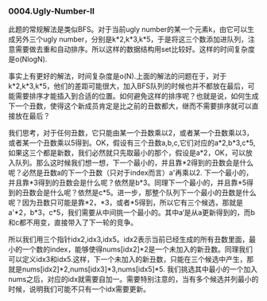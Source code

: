 ### 0004.Ugly-Number-II

此题的常规解法是类似BFS。对于当前ugly number的某一个元素k，由它可以生成另外三个ugly number，分别是k\*2,k\*3,k\*5，于是将这三个数添加进队列，注意需要做去重和自动排序。所以这样的数据结构用set比较好。这样的时间复杂度是o(NlogN).

事实上有更好的解法，时间复杂度是o(N).上面的解法的问题在于，对于k\*2,k\*3,k\*5，他们的差距可能很大，加入BFS队列的时候也并不都放在最后，可能需要排序才能插入到合适的位置。如何避免这样的排序呢？也就是说，如何生成下一个丑数，使得这个新成员肯定是比之前的丑数都大，继而不需要排序就可以直接放在最后？

我们思考，对于任何丑数，它只能由某一个丑数乘以2，或者某一个丑数乘以3，或者某一个丑数乘以5得到。OK，假设有三个丑数a,b,c,它们对应的a\*2,b\*3,c\*5,如果这三个都是新数，我们必然就只先取最小的那个，假设是a\*2，OK，可以放入队列。那么这时候我们想一想，下一个最小的，并且靠\*2得到的丑数会是什么呢？必然是丑数a的下一个丑数（只对于index而言）a'再乘以2. 下一个最小的，并且靠\*3得到的丑数会是什么呢？依然是b\*3。同理下一个最小的，并且靠\*5得到的丑数会是什么呢？依然是c\*5。进一步，那整个队列下一个最小的丑数是什么呢？因为丑数只可能是靠\*2，\*3，或者\*5得到，所以它有三个候选，那就是a'\*2，b\*3，c\*5，我们需要从中间挑一个最小的。其中a‘是从a更新得到的，而b和c都不用变，直接带入了下一轮的竞争。

所以我们用三个指针idx2,idx3,idx5。idx2表示当前已经生成的所有丑数里面，最小的一个数的index，能够使得nums[idx2]\*2是一个未加入的新丑数。同理我们可以定义idx3和idx5.这样，下一个未加入的新丑数，只能在三个候选中产生，那就是nums[idx2]\*2,nums[idx3]\*3,nums[idx5]\*5. 我们挑选其中最小的一个加入nums之后，对应的idx就需要自加一。需要特别注意的，当有多个候选并列最小的时候，说明我们可能不只有一个idx需要更新。
